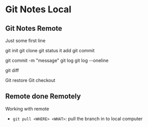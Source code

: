# Git Notes Local

## Git Notes Remote

Just some first line

git init
git clone
git status
it add <FILE>
git commit


git commit -m "message" 
git log
git log --oneline

git diff

Git restore
	Git checkout

## Remote done Remotely

	
Working with remote

- `git pull <WHERE> <WHAT>`: pull the <WHAT> branch in <WHERE> to local computer
